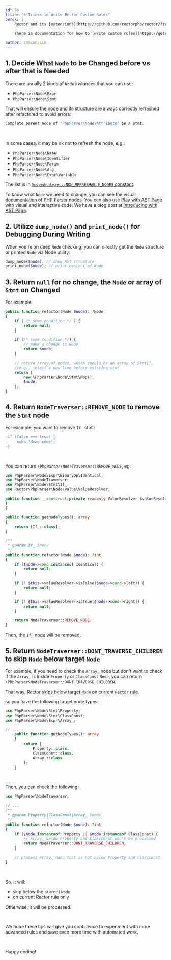```yaml
---
id: 66
title: "5 Tricks to Write Better Custom Rules"
perex: |
    Rector and its [extensions](https://github.com/rectorphp/rector/?tab=readme-ov-file#empowered-by-community-heart) already consist of many rules for PHP and Framework upgrades, improving code quality and type coverage. However, you may have your own needs - that's when you need to write your own custom rules.

    There is documentation for how to [write custom rules](https://getrector.com/documentation/custom-rule), but the following tricks can help you more.

author: samsonasik
---
```


## 1. Decide What `Node` to be Changed **before** vs **after** that is Needed

There are usually 2 kinds of `Node` instances that you can use:

- `PhpParser\Node\Expr`
- `PhpParser\Node\Stmt`

That will ensure the node and its structure are always correctly refreshed after refactored to avoid errors:

```bash
Complete parent node of "PhpParser\Node\Attribute" be a stmt.
```

<br>

In some cases, it may be ok not to refresh the node, e.g.:

- `PhpParser\Node\Name`
- `PhpParser\Node\Identifier`
- `PhpParser\Node\Param`
- `PhpParser\Node\Arg`
- `PhpParser\Node\Expr\Variable`

The list is in [`ScopeAnalyzer::NON_REFRESHABLE_NODES` constant](https://github.com/rectorphp/rector-src/blob/650dcc6394c6df206772350e525311f8080e5077/src/NodeAnalyzer/ScopeAnalyzer.php#L19).

To know what `Node` we need to change, you can see the visual [documentation of PHP Parser nodes](https://github.com/rectorphp/php-parser-nodes-docs). You can also use [Play with AST Page](https://getrector.com/ast) with visual and interactive code. We have a blog post at [Introducing with AST Page](https://getrector.com/blog/introducing-play-with-ast-page).

## 2. Utilize `dump_node()` and `print_node()` for Debugging During Writing

When you're on deep `Node` checking, you can directly get the `Node` structure or printed `Node` via Node utility:

```php
dump_node($node); // show AST structure
print_node($node); // print content of Node
```

## 3. Return `null` for no change, the `Node` or array of `Stmt` on Changed

For example:

```php
public function refactor(Node $node): ?Node
{
    if ( /* some condition */ ) {
        return null;
    }

    if (/* some condition */) {
        // make a change to Node
        return $node;
    }

    // return array of nodes, which should be an array of Stmt[],
    //e.g., insert a new line before existing stmt
    return [
        new \PhpParser\Node\Stmt\Nop(),
        $node,
    ];
}
```

## 4. Return `NodeTraverser::REMOVE_NODE` to remove the `Stmt` node

For example, you want to remove `If_` stmt:

```diff
-if (false === true) {
-    echo 'dead code';
-}
```

<br>

You can return `\PhpParser\NodeTraverser::REMOVE_NODE`, eg:

```php
use PhpParser\Node\Expr\BinaryOp\Identical;
use PhpParser\NodeTraverser;
use PhpParser\Node\Stmt\If_;
use Rector\PhpParser\Node\Value\ValueResolver;

public function __construct(private readonly ValueResolver $valueResolver)
{
}

public function getNodeTypes(): array
{
    return [If_::class];
}

/**
 * @param If_ $node
 */
public function refactor(Node $node): ?int
{
    if ($node->cond instanceof Identical) {
        return null;
    }

    if (! $this->valueResolver->isFalse($node->cond->left)) {
        return null;
    }

    if (! $this->valueResolver->isTrue($node->cond->right)) {
        return null;
    }

    return NodeTraverser::REMOVE_NODE;
}
```

Then, the `If_` node will be removed.

## 5. Return `NodeTraverser::DONT_TRAVERSE_CHILDREN` to skip `Node` below target `Node`

For example, if you need to check the `Array_` node but don't want to check if the `Array_` is inside `Property` or `ClassConst` `Node`, you can return `\PhpParser\NodeTraverser::DONT_TRAVERSE_CHILDREN`.

That way, Rector [skips below target `Node` on current `Rector` rule](https://github.com/rectorphp/rector-src/blob/6bd2b871c4e9741928fb48df3ca8e899be42be81/src/Rector/AbstractRector.php#L269-L291).

so you have the following target node types:

```php
use PhpParser\Node\Stmt\Property;
use PhpParser\Node\Stmt\ClassConst;
use PhpParser\Node\Expr\Array_;

// ...
    public function getNodeTypes(): array
    {
        return [
            Property::class,
            ClassConst::class,
            Array_::class
        ];
    }
```

<br>

Then, you can check the following:

```php
use PhpParser\NodeTraverser;

// ...
/**
 * @param Property|ClassConst|Array_ $node
 */
public function refactor(Node $node): ?int
{
    if ($node instanceof Property || $node instanceof ClassConst) {
        // Array_ below Property and ClassConst won't be processed
        return NodeTraverser::DONT_TRAVERSE_CHILDREN;
    }

    // process Array_ node that is not below Property and ClassConst
}
```

<br>

So, it will:

* skip below the current `Node`
* on current Rector rule only

Otherwise, it will be processed.

<br>

We hope these tips will give you confidence to experiment with more advanced rules and save even more time with automated work.


<br>

Happy coding!
